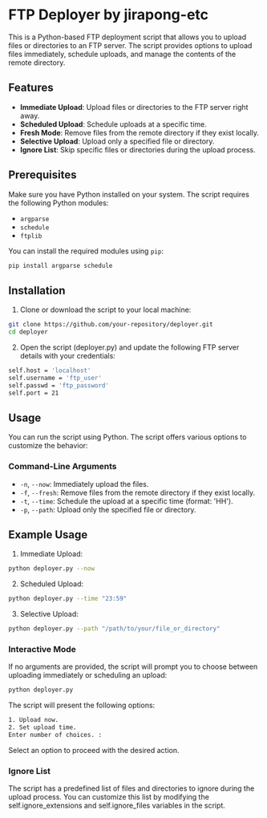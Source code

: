 # FTP Deployer by jirapong-etc

This is a Python-based FTP deployment script that allows you to upload files or directories to an FTP server. The script provides options to upload files immediately, schedule uploads, and manage the contents of the remote directory.

## Features

- **Immediate Upload**: Upload files or directories to the FTP server right away.
- **Scheduled Upload**: Schedule uploads at a specific time.
- **Fresh Mode**: Remove files from the remote directory if they exist locally.
- **Selective Upload**: Upload only a specified file or directory.
- **Ignore List**: Skip specific files or directories during the upload process.

## Prerequisites

Make sure you have Python installed on your system. The script requires the following Python modules:

- `argparse`
- `schedule`
- `ftplib`

You can install the required modules using `pip`:

```bash
pip install argparse schedule
```

## Installation
1. Clone or download the script to your local machine:

```bash
git clone https://github.com/your-repository/deployer.git
cd deployer
 ```
2. Open the script (deployer.py) and update the following FTP server details with your credentials:

```bash
self.host = 'localhost'
self.username = 'ftp_user'
self.passwd = 'ftp_password'
self.port = 21
```

## Usage

You can run the script using Python. The script offers various options to customize the behavior:

### Command-Line Arguments
- `-n`, `--now`: Immediately upload the files.
- `-f`, `--fresh`: Remove files from the remote directory if they exist locally.
- `-t`, `--time`: Schedule the upload at a specific time (format: 'HH').
- `-p`, `--path`: Upload only the specified file or directory.

## Example Usage

1. Immediate Upload:
```bash
python deployer.py --now
```
2. Scheduled Upload:
```bash
python deployer.py --time "23:59"
```
3. Selective Upload:
```bash
python deployer.py --path "/path/to/your/file_or_directory"
```

### Interactive Mode
If no arguments are provided, the script will prompt you to choose between uploading immediately or scheduling an upload:
```bash
python deployer.py
```
The script will present the following options:

```bash
1. Upload now.
2. Set upload time.
Enter number of choices. : 
```
Select an option to proceed with the desired action.

### Ignore List
The script has a predefined list of files and directories to ignore during the upload process. You can customize this list by modifying the self.ignore_extensions and self.ignore_files variables in the script.